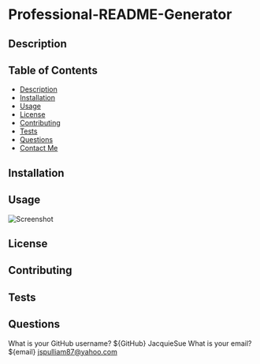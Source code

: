 # Professional-README-Generator

## Description
<!-- ${Description} -->
## Table of Contents
 <ul>
                    <li><a href=".Descr">Description</a></li>
                    <li><a href=".Install">Installation</a></li>
                    <li><a href=".U">Usage</a></li>
                    <li><a href=".L">License</a></li>
                    <li><a href=".Contr">Contributing</a></li>
                    <li><a href=".T">Tests</a></li>
                    <li><a href=".Qs">Questions</a></li>
                    <li><a href=".contact-me">Contact Me</a></li>
                </ul>

## Installation
<!-- ${Installation} -->

## Usage
![Screenshot](assets/images/screenshot.png)
<!-- ${Usage} -->

## License
<!-- ${License:} -->

## Contributing
<!-- ${Contributing} -->

## Tests
<!-- ${Tests} -->

## Questions
<!-- ${Questions} -->
What is your GitHub username? ${GitHub} JacquieSue
What is your email? ${email} jspulliam87@yahoo.com